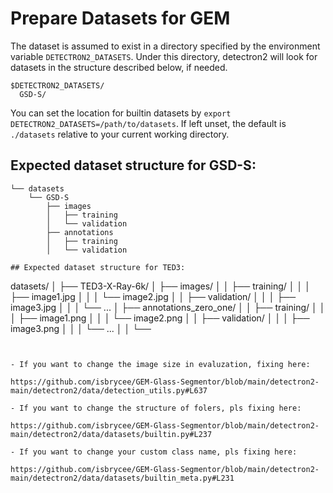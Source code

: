 # Prepare Datasets for GEM

The dataset is assumed to exist in a directory specified by the environment variable
`DETECTRON2_DATASETS`.
Under this directory, detectron2 will look for datasets in the structure described below, if needed.
```
$DETECTRON2_DATASETS/
  GSD-S/
```

You can set the location for builtin datasets by `export DETECTRON2_DATASETS=/path/to/datasets`.
If left unset, the default is `./datasets` relative to your current working directory.

[comment]: <> (The [model zoo]&#40;https://github.com/facebookresearch/MaskFormer/blob/master/MODEL_ZOO.md&#41;)

[comment]: <> (contains configs and models that use these builtin datasets.)

## Expected dataset structure for GSD-S:
```
└── datasets
    └── GSD-S
        ├── images
        │   ├── training
        │   └── validation
        ├── annotations
        │   ├── training
        │   └── validation

## Expected dataset structure for TED3:

```
datasets/
│
├── TED3-X-Ray-6k/
│   ├── images/
│   │   ├── training/
│   │   │   ├── image1.jpg
│   │   │   └── image2.jpg
│   │   ├── validation/
│   │   │   ├── image3.jpg
│   │   │   └── ...
│   ├── annotations_zero_one/
│   │   ├── training/
│   │   │   ├── image1.png
│   │   │   └── image2.png
│   │   ├── validation/
│   │   │   ├── image3.png
│   │   │   └── ...
│   │   └── 
```


- If you want to change the image size in evaluzation, fixing here:

https://github.com/isbrycee/GEM-Glass-Segmentor/blob/main/detectron2-main/detectron2/data/detection_utils.py#L637

- If you want to change the structure of folers, pls fixing here:

https://github.com/isbrycee/GEM-Glass-Segmentor/blob/main/detectron2-main/detectron2/data/datasets/builtin.py#L237

- If you want to change your custom class name, pls fixing here:

https://github.com/isbrycee/GEM-Glass-Segmentor/blob/main/detectron2-main/detectron2/data/datasets/builtin_meta.py#L231


